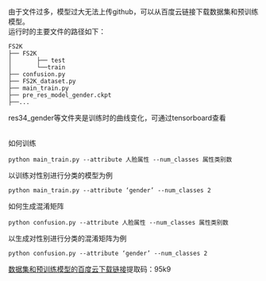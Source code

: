 由于文件过多，模型过大无法上传github，可以从百度云链接下载数据集和预训练模型。</br>
运行时的主要文件的路径如下：
```
FS2K
├── FS2K
│       ├── test
│       └──train
├── confusion.py
├── FS2K_dataset.py
├── main_train.py
├── pre_res_model_gender.ckpt
├──...
```
res34_gender等文件夹是训练时的曲线变化，可通过tensorboard查看</br>
</br>

如何训练
```
python main_train.py --attribute 人脸属性 --num_classes 属性类别数
```
以训练对性别进行分类的模型为例
```
python main_train.py --attribute ‘gender’ --num_classes 2
```
如何生成混淆矩阵
```
python confusion.py --attribute 人脸属性 --num_classes 属性类别数
```
以生成对性别进行分类的混淆矩阵为例
```
python confusion.py --attribute ‘gender’ --num_classes 2
```
[数据集和预训练模型的百度云下载链接](https://pan.baidu.com/s/1P3sTOrAlNTWRQfjed1sk8Q)提取码：95k9 


